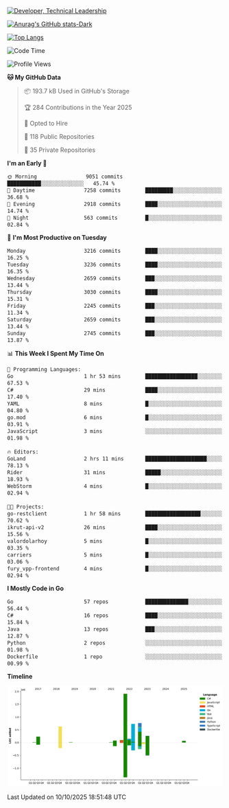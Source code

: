 <div>
  <a href="https://www.linkedin.com/in/arielpineiro/" target="_blank" rel="nofollow noopener noreferrer">
    <img src="https://img.shields.io/badge/-LinkedIn-%230077B5?style=for-the-badge&logo=linkedin&logoColor=white" alt="Developer, Technical Leadership" title="Ariel Piñeiro">
  </a>
</div>

[![Anurag's GitHub stats-Dark](https://github-readme-stats.vercel.app/api?username=arielsrv&show_icons=true&theme=dark#gh-dark-mode-only)](https://github.com/anuraghazra/github-readme-stats#gh-dark-mode-only)

[![Top Langs](https://github-readme-stats.vercel.app/api/top-langs/?username=arielsrv&layout=compact&langs_count=10&theme=dark#gh-dark-mode-only)](https://github.com/anuraghazra/github-readme-stats&theme=dark#gh-dark-mode-only)

<!--START_SECTION:waka-->
![Code Time](http://img.shields.io/badge/Code%20Time-1%2C395%20hrs%2035%20mins-blue)

![Profile Views](http://img.shields.io/badge/Profile%20Views-3-blue)

**🐱 My GitHub Data** 

> 📦 193.7 kB Used in GitHub's Storage 
 > 
> 🏆 284 Contributions in the Year 2025
 > 
> 💼 Opted to Hire
 > 
> 📜 118 Public Repositories 
 > 
> 🔑 35 Private Repositories 
 > 
**I'm an Early 🐤** 

```text
🌞 Morning                9051 commits        ███████████░░░░░░░░░░░░░░   45.74 % 
🌆 Daytime                7258 commits        █████████░░░░░░░░░░░░░░░░   36.68 % 
🌃 Evening                2918 commits        ████░░░░░░░░░░░░░░░░░░░░░   14.74 % 
🌙 Night                  563 commits         █░░░░░░░░░░░░░░░░░░░░░░░░   02.84 % 
```
📅 **I'm Most Productive on Tuesday** 

```text
Monday                   3216 commits        ████░░░░░░░░░░░░░░░░░░░░░   16.25 % 
Tuesday                  3236 commits        ████░░░░░░░░░░░░░░░░░░░░░   16.35 % 
Wednesday                2659 commits        ███░░░░░░░░░░░░░░░░░░░░░░   13.44 % 
Thursday                 3030 commits        ████░░░░░░░░░░░░░░░░░░░░░   15.31 % 
Friday                   2245 commits        ███░░░░░░░░░░░░░░░░░░░░░░   11.34 % 
Saturday                 2659 commits        ███░░░░░░░░░░░░░░░░░░░░░░   13.44 % 
Sunday                   2745 commits        ███░░░░░░░░░░░░░░░░░░░░░░   13.87 % 
```


📊 **This Week I Spent My Time On** 

```text
💬 Programming Languages: 
Go                       1 hr 53 mins        █████████████████░░░░░░░░   67.53 % 
C#                       29 mins             ████░░░░░░░░░░░░░░░░░░░░░   17.40 % 
YAML                     8 mins              █░░░░░░░░░░░░░░░░░░░░░░░░   04.80 % 
go.mod                   6 mins              █░░░░░░░░░░░░░░░░░░░░░░░░   03.91 % 
JavaScript               3 mins              ░░░░░░░░░░░░░░░░░░░░░░░░░   01.98 % 

🔥 Editors: 
GoLand                   2 hrs 11 mins       ████████████████████░░░░░   78.13 % 
Rider                    31 mins             █████░░░░░░░░░░░░░░░░░░░░   18.93 % 
WebStorm                 4 mins              █░░░░░░░░░░░░░░░░░░░░░░░░   02.94 % 

🐱‍💻 Projects: 
go-restclient            1 hr 58 mins        ██████████████████░░░░░░░   70.62 % 
ikrut-api-v2             26 mins             ████░░░░░░░░░░░░░░░░░░░░░   15.56 % 
valordolarhoy            5 mins              █░░░░░░░░░░░░░░░░░░░░░░░░   03.35 % 
carriers                 5 mins              █░░░░░░░░░░░░░░░░░░░░░░░░   03.06 % 
fury_vpp-frontend        4 mins              █░░░░░░░░░░░░░░░░░░░░░░░░   02.94 % 
```

**I Mostly Code in Go** 

```text
Go                       57 repos            ██████████████░░░░░░░░░░░   56.44 % 
C#                       16 repos            ████░░░░░░░░░░░░░░░░░░░░░   15.84 % 
Java                     13 repos            ███░░░░░░░░░░░░░░░░░░░░░░   12.87 % 
Python                   2 repos             ░░░░░░░░░░░░░░░░░░░░░░░░░   01.98 % 
Dockerfile               1 repo              ░░░░░░░░░░░░░░░░░░░░░░░░░   00.99 % 
```



**Timeline**

![Lines of Code chart](https://raw.githubusercontent.com/arielsrv/arielsrv/main/assets/bar_graph.png)


 Last Updated on 10/10/2025 18:51:48 UTC
<!--END_SECTION:waka-->
